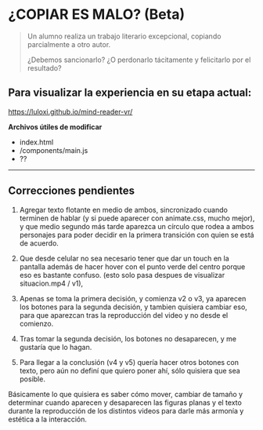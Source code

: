 # ¿COPIAR ES MALO? (Beta)

> Un alumno realiza un trabajo literario excepcional, 
> copiando parcialmente a otro autor.
>
> ¿Debemos sancionarlo? 
> ¿O perdonarlo tácitamente y felicitarlo por el resultado?

## Para visualizar la experiencia en su etapa actual:
https://luloxi.github.io/mind-reader-vr/

**Archivos útiles de modificar**

- index.html
- /components/main.js
- ??

---

## Correcciones pendientes

1. Agregar texto flotante en medio de ambos, sincronizado cuando terminen de hablar (y si puede aparecer con animate.css, mucho mejor), y que medio segundo más tarde aparezca un círculo que rodea a ambos personajes para poder decidir en la primera transición con quien se está de acuerdo.

2. Que desde celular no sea necesario tener que dar un touch en la pantalla además de hacer hover con el punto verde del centro porque eso es bastante confuso. (esto solo pasa despues de visualizar situacion.mp4 / v1), 

3. Apenas se toma la primera decisión, y comienza v2 o v3, ya aparecen los botones para la segunda decisión, y tambien quisiera cambiar eso, para que aparezcan tras la reproducción del video y no desde el comienzo. 

4. Tras tomar la segunda decisión, los botones no desaparecen, y me gustaría que lo hagan. 

5. Para llegar a la conclusión (v4 y v5) quería hacer otros botones con texto, pero aún no definí que quiero poner ahí, sólo quisiera que sea posible.

Básicamente lo que quisiera es saber cómo mover, cambiar de tamaño y determinar cuando aparecen y desaparecen las figuras planas y el texto durante la reproducción de los distintos videos para darle más armonía y estética a la interacción. 